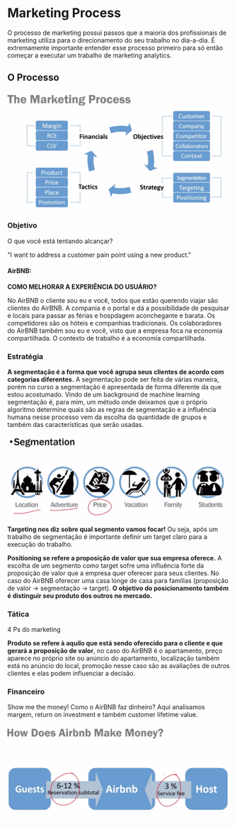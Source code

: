 # Marketing Process

O processo de marketing possui passos que a maioria dos profissionais de marketing utiliza para o direcionamento do seu trabalho no dia-a-dia. É extremamente importante entender esse processo primeiro para só então começar a executar um trabalho de marketing analytics.

## O Processo

![](../imgs/processo.png)

### Objetivo

O que você está tentando alcançar?

"I want to address a customer pain point using a new product."


#### AirBNB:

____COMO MELHORAR A EXPERIÊNCIA DO USUÁRIO?____

No AirBNB o cliente sou eu e você, todos que estão querendo viajar são clientes do AirBNB. A compania é o portal e dá a possibilidade de pesquisar e locais para passar as férias e hospdagem aconchegante e barata. Os competidores são os hóteis e companhias tradicionais. Os colaboradores do AirBNB também sou eu e você, visto que a empresa foca na economia compartilhada. O contexto de trabalho é a economia compartilhada.

### Estratégia

**A segmentação é a forma que você agrupa seus clientes de acordo com categorias diferentes.** A segmentação pode ser feita de várias maneira, porém no curso a segmentação é apresentada de forma diferente da que estou acostumado. Vindo de um background de machine learning segmentação é, para mim, um método onde deixamos que o próprio algoritmo determine quais são as regras de segmentação e a influência humana nesse processo vem da escolha da quantidade de grupos e também das características que serão usadas.

![](../imgs/segmentacao.png)

**Targeting nos diz sobre qual segmento vamos focar!** Ou seja, após um trabalho de segmentação é importante definir um target claro para a execução do trabalho. 

**Positioning se refere a proposição de valor que sua empresa oferece.** A escolha de um segmento como target sofre uma influência forte da proposição de valor que a empresa quer oferecer para seus clientes. No caso do AirBNB oferecer uma casa longe de casa para famílias (proposição de valor -> segmentação -> target). **O objetivo do posicionamento também é distinguir seu produto dos outros no mercado.**

### Tática

4 Ps do marketing

**Produto se refere à aquilo que está sendo oferecido para o cliente e que gerará a proposição de valor**, no caso do AirBNB é o apartamento, preço aparece no próprio site ou anúncio do apartamento, localização também está no anúncio do local, promoção nesse caso são as avaliações de outros clientes e elas podem influenciar a decisão.

### Financeiro

Show me the money! Como o AirBNB faz dinheiro? Aqui analisamos margem, return on investment e também customer lifetime value.

![](../imgs/money_airbnb.png)